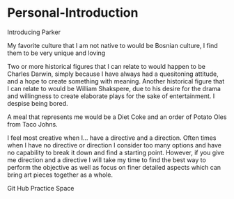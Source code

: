 # Personal-Introduction
<!DOCTYPE html>
<html lang="en">
    <head>
            Introducing Parker
                <meta charset="utf-8">
    </head>
<body>
        <p> My favorite culture that I am not native to would be Bosnian culture, I find them to be very unique and loving</p>
        <p> Two or more historical figures that I can relate to would happen to be Charles Darwin, simply because I have always had a quesitoning attitude, 
            and a hope to create something with meaning. Another historical figure that I can relate to would be William Shakspere, due to his desire for 
            the drama and willingness to create elaborate plays for the sake of entertainment. I despise being bored.</p>
        <p> A meal that represents me would be a Diet Coke and an order of Potato Oles from Taco Johns.</p>
        <p> I feel most creative when I... have a directive and a direction. Often times when I have no directive or direction I consider too many options 
            and have no capability to break it down and find a starting point. However, if you give me direction and a directive I will take my time to 
            find the best way to perform the objective as well as focus on finer detailed aspects which can bring art pieces together as a whole. </p>
</body>
</html>
Git Hub Practice Space
